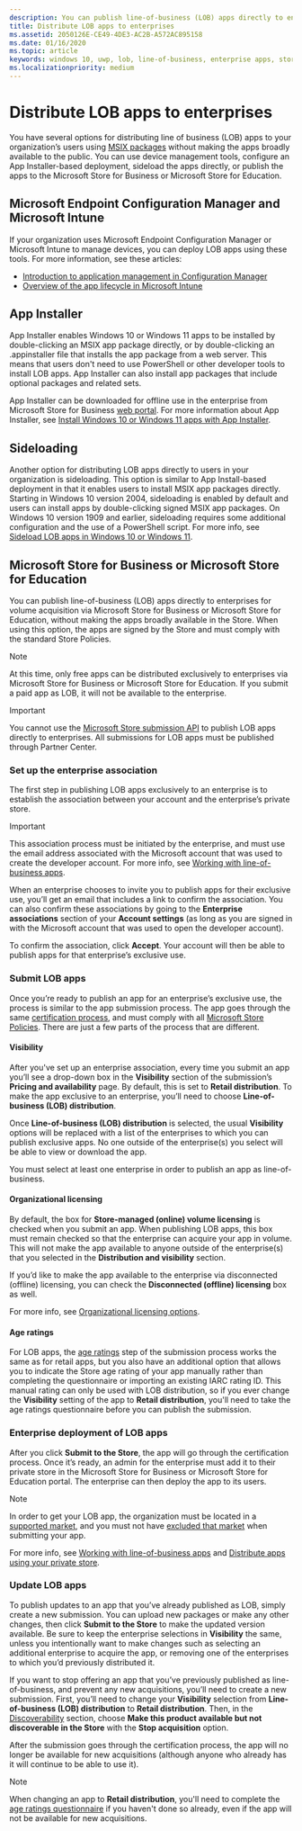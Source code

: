 ```yaml
---
description: You can publish line-of-business (LOB) apps directly to enterprises for volume acquisition via the Microsoft Store for Business or Microsoft Store for Education, without making the apps broadly available in the Store.
title: Distribute LOB apps to enterprises
ms.assetid: 2050126E-CE49-4DE3-AC2B-A572AC895158
ms.date: 01/16/2020
ms.topic: article
keywords: windows 10, uwp, lob, line-of-business, enterprise apps, store for business, store for education, enterprise
ms.localizationpriority: medium
---
```


# Distribute LOB apps to enterprises

You have several options for distributing line of business (LOB) apps to your organization’s users using [MSIX packages](/windows/msix/) without making the apps broadly available to the public. You can use device management tools, configure an App Installer-based deployment, sideload the apps directly, or publish the apps to the Microsoft Store for Business or Microsoft Store for Education.

## Microsoft Endpoint Configuration Manager and Microsoft Intune

If your organization uses Microsoft Endpoint Configuration Manager or Microsoft Intune to manage devices, you can deploy LOB apps using these tools. For more information, see these articles:

* [Introduction to application management in Configuration Manager](/configmgr/apps/understand/introduction-to-application-management)
* [Overview of the app lifecycle in Microsoft Intune](/intune/apps/app-lifecycle)

## App Installer

App Installer enables Windows 10 or Windows 11 apps to be installed by double-clicking an MSIX app package directly, or by double-clicking an .appinstaller file that installs the app package from a web server. This means that users don't need to use PowerShell or other developer tools to install LOB apps. App Installer can also install app packages that include optional packages and related sets.

App Installer can be downloaded for offline use in the enterprise from Microsoft Store for Business [web portal](https://businessstore.microsoft.com/store/details/app-installer/9NBLGGH4NNS1). For more information about App Installer, see [Install Windows 10 or Windows 11 apps with App Installer](/windows/msix/app-installer/app-installer-root).

## Sideloading

Another option for distributing LOB apps directly to users in your organization is sideloading. This option is similar to App Install-based deployment in that it enables users to install MSIX app packages directly. Starting in Windows 10 version 2004, sideloading is enabled by default and users can install apps by double-clicking signed MSIX app packages. On Windows 10 version 1909 and earlier, sideloading requires some additional configuration and the use of a PowerShell script. For more info, see [Sideload LOB apps in Windows 10 or Windows 11](/windows/application-management/sideload-apps-in-windows-10).

## Microsoft Store for Business or Microsoft Store for Education

You can publish line-of-business (LOB) apps directly to enterprises for volume acquisition via Microsoft Store for Business or Microsoft Store for Education, without making the apps broadly available in the Store. When using this option, the apps are signed by the Store and must comply with the standard Store Policies.

> [!NOTE]
> At this time, only free apps can be distributed exclusively to enterprises via Microsoft Store for Business or Microsoft Store for Education. If you submit a paid app as LOB, it will not be available to the enterprise. 

> [!IMPORTANT]
> You cannot use the [Microsoft Store submission API](../monetize/create-and-manage-submissions-using-windows-store-services.md) to publish LOB apps directly to enterprises. All submissions for LOB apps must be published through Partner Center.

### Set up the enterprise association

The first step in publishing LOB apps exclusively to an enterprise is to establish the association between your account and the enterprise’s private store.

> [!IMPORTANT]
> This association process must be initiated by the enterprise, and must use the email address associated with the Microsoft account that was used to create the developer account. For more info, see [Working with line-of-business apps](/microsoft-store/working-with-line-of-business-apps).

When an enterprise chooses to invite you to publish apps for their exclusive use, you’ll get an email that includes a link to confirm the association. You can also confirm these associations by going to the **Enterprise associations** section of your **Account settings** (as long as you are signed in with the Microsoft account that was used to open the developer account).

To confirm the association, click **Accept**. Your account will then be able to publish apps for that enterprise’s exclusive use.

### Submit LOB apps

Once you’re ready to publish an app for an enterprise’s exclusive use, the process is similar to the app submission process. The app goes through the same [certification process](the-app-certification-process.md), and must comply with all [Microsoft Store Policies](store-policies.md). There are just a few parts of the process that are different.

#### Visibility

After you've set up an enterprise association, every time you submit an app you’ll see a drop-down box in the **Visibility** section of the submission’s **Pricing and availability** page. By default, this is set to **Retail distribution**. To make the app exclusive to an enterprise, you’ll need to choose **Line-of-business (LOB) distribution**.

Once **Line-of-business (LOB) distribution** is selected, the usual **Visibility** options will be replaced with a list of the enterprises to which you can publish exclusive apps. No one outside of the enterprise(s) you select will be able to view or download the app.

You must select at least one enterprise in order to publish an app as line-of-business.

<span id="organizational" />

#### Organizational licensing

By default, the box for **Store-managed (online) volume licensing** is checked when you submit an app. When publishing LOB apps, this box must remain checked so that the enterprise can acquire your app in volume. This will not make the app available to anyone outside of the enterprise(s) that you selected in the **Distribution and visibility** section.

If you’d like to make the app available to the enterprise via disconnected (offline) licensing, you can check the **Disconnected (offline) licensing** box as well.

For more info, see [Organizational licensing options](organizational-licensing.md).

#### Age ratings

For LOB apps, the [age ratings](age-ratings.md) step of the submission process works the same as for retail apps, but you also have an additional option that allows you to indicate the Store age rating of your app manually rather than completing the questionnaire or importing an existing IARC rating ID. This manual rating can only be used with LOB distribution, so if you ever change the **Visibility** setting of the app to **Retail distribution**, you'll need to take the age ratings questionnaire before you can publish the submission.

### Enterprise deployment of LOB apps

After you click **Submit to the Store**, the app will go through the certification process. Once it’s ready, an admin for the enterprise must add it to their private store in the Microsoft Store for Business or Microsoft Store for Education portal. The enterprise can then deploy the app to its users.

> [!NOTE]
> In order to get your LOB app, the organization must be located in a [supported market](/windows/whats-new/windows-store-for-business-overview#supported-markets), and you must not have [excluded that market](./define-market-selection.md) when submitting your app. 

For more info, see [Working with line-of-business apps](/microsoft-store/working-with-line-of-business-apps) and [Distribute apps using your private store](/microsoft-store/distribute-apps-from-your-private-store).

### Update LOB apps

To publish updates to an app that you’ve already published as LOB, simply create a new submission. You can upload new packages or make any other changes, then click **Submit to the Store** to make the updated version available. Be sure to keep the enterprise selections in **Visibility** the same, unless you intentionally want to make changes such as selecting an additional enterprise to acquire the app, or removing one of the enterprises to which you’d previously distributed it.

If you want to stop offering an app that you’ve previously published as line-of-business, and prevent any new acquisitions, you’ll need to create a new submission. First, you’ll need to change your **Visibility** selection from **Line-of-business (LOB) distribution** to **Retail distribution**. Then, in the [Discoverability](choose-visibility-options.md#discoverability) section, choose **Make this product available but not discoverable in the Store** with the **Stop acquisition** option.

After the submission goes through the certification process, the app will no longer be available for new acquisitions (although anyone who already has it will continue to be able to use it).

> [!NOTE]
> When changing an app to **Retail distribution**, you'll need to complete the [age ratings questionnaire](age-ratings.md) if you haven't done so already, even if the app will not be available for new acquisitions.
